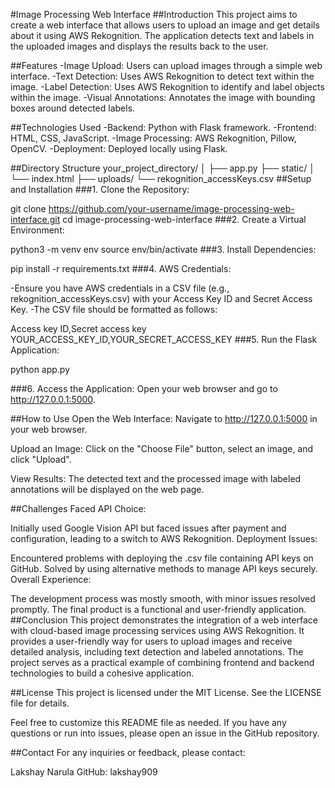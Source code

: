 #Image Processing Web Interface
##Introduction
This project aims to create a web interface that allows users to upload an image and get details about it using AWS Rekognition. The application detects text and labels in the uploaded images and displays the results back to the user.

##Features
-Image Upload: Users can upload images through a simple web interface.
-Text Detection: Uses AWS Rekognition to detect text within the image.
-Label Detection: Uses AWS Rekognition to identify and label objects within the image.
-Visual Annotations: Annotates the image with bounding boxes around detected labels.

##Technologies Used
-Backend: Python with Flask framework.
-Frontend: HTML, CSS, JavaScript.
-Image Processing: AWS Rekognition, Pillow, OpenCV.
-Deployment: Deployed locally using Flask.

##Directory Structure
your_project_directory/
│
├── app.py
├── static/
│   └── index.html
├── uploads/
└── rekognition_accessKeys.csv
##Setup and Installation
###1. Clone the Repository:

git clone https://github.com/your-username/image-processing-web-interface.git
cd image-processing-web-interface
###2. Create a Virtual Environment:


python3 -m venv env
source env/bin/activate
###3. Install Dependencies:

pip install -r requirements.txt
###4. AWS Credentials:

-Ensure you have AWS credentials in a CSV file (e.g., rekognition_accessKeys.csv) with your Access Key ID and Secret Access Key.
-The CSV file should be formatted as follows:

Access key ID,Secret access key
YOUR_ACCESS_KEY_ID,YOUR_SECRET_ACCESS_KEY
###5. Run the Flask Application:

python app.py

###6. Access the Application:
Open your web browser and go to http://127.0.0.1:5000.

##How to Use
Open the Web Interface:
Navigate to http://127.0.0.1:5000 in your web browser.

Upload an Image:
Click on the "Choose File" button, select an image, and click "Upload".

View Results:
The detected text and the processed image with labeled annotations will be displayed on the web page.

##Challenges Faced
API Choice:

Initially used Google Vision API but faced issues after payment and configuration, leading to a switch to AWS Rekognition.
Deployment Issues:

Encountered problems with deploying the .csv file containing API keys on GitHub. Solved by using alternative methods to manage API keys securely.
Overall Experience:

The development process was mostly smooth, with minor issues resolved promptly. The final product is a functional and user-friendly application.
##Conclusion
This project demonstrates the integration of a web interface with cloud-based image processing services using AWS Rekognition. It provides a user-friendly way for users to upload images and receive detailed analysis, including text detection and labeled annotations. The project serves as a practical example of combining frontend and backend technologies to build a cohesive application.

##License
This project is licensed under the MIT License. See the LICENSE file for details.

Feel free to customize this README file as needed. If you have any questions or run into issues, please open an issue in the GitHub repository.

##Contact
For any inquiries or feedback, please contact:

Lakshay Narula
GitHub: lakshay909








